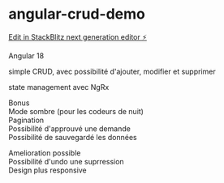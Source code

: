 # angular-crud-demo

[Edit in StackBlitz next generation editor ⚡️](https://stackblitz.com/~/github.com/hdi-95/angular-crud-demo)

Angular 18

simple CRUD, avec possibilité d'ajouter, modifier et supprimer

state management avec NgRx

Bonus  
Mode sombre (pour les codeurs de nuit)  
Pagination  
Possibilité d'approuvé une demande  
Possibilité de sauvegardé les données

Amelioration possible  
Possibilité d'undo une suprression  
Design plus responsive
